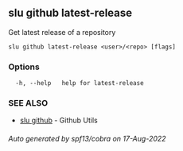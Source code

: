 ## slu github latest-release

Get latest release of a repository

```
slu github latest-release <user>/<repo> [flags]
```

### Options

```
  -h, --help   help for latest-release
```

### SEE ALSO

* [slu github](slu_github.md)	 - Github Utils

###### Auto generated by spf13/cobra on 17-Aug-2022
